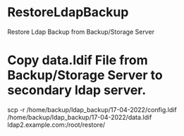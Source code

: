 # RestoreLdapBackup
Restore Ldap Backup from Backup/Storage Server

# Copy data.ldif File from Backup/Storage Server to secondary ldap server.
scp -r /home/backup/ldap_backup/17-04-2022/config.ldif /home/backup/ldap_backup/17-04-2022/data.ldif ldap2.example.com:/root/restore/
